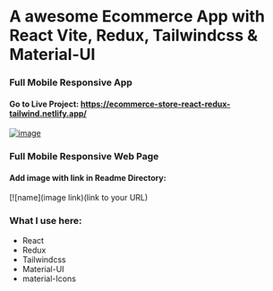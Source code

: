 # A awesome Ecommerce App with React Vite, Redux, Tailwindcss & Material-UI
### Full Mobile Responsive App

#### Go to Live Project: https://ecommerce-store-react-redux-tailwind.netlify.app/

[![image](./public/image.jpg)](https://ecommerce-store-react-redux-tailwind.netlify.app/)

### Full Mobile Responsive Web Page

#### Add image with link in Readme Directory:
[![name](image link)(link to your URL)

### What I use here:
* React
* Redux
* Tailwindcss
* Material-UI
* material-Icons
